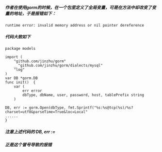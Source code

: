 ##### 作者在使用gorm的时候，在一个包里定义了全局变量，可是在方法中却改变了变量的地址，于是报错如下：
```
runtime error: invalid memory address or nil pointer dereference
```
##### 代码大致如下
```
package models

import (
	"github.com/jinzhu/gorm"
	_ "github.com/jinzhu/gorm/dialects/mysql"
	"log"
)
var DB *gorm.DB
func init()  {
	var (
		err error
		dbType, dbName, user, password, host, tablePrefix string
	)

DB, err := gorm.Open(dbType, fmt.Sprintf("%s:%s@tcp(%s)/%s?charset=utf8&parseTime=True&loc=Local"
......
}
```
##### 注意上述代码的 DB, err :=
##### 正是这个冒号导致的报错
